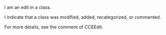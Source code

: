 I am an edit in a class.

I indicate that a class was modified, added, recategorized, or commented.

For more details, see the comment of CCEEdit.